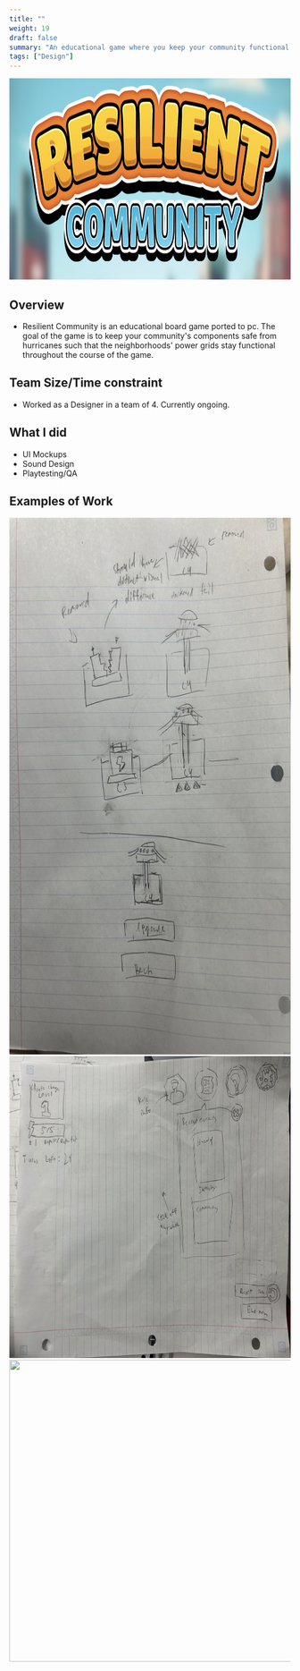 ```yaml
---
title: ""
weight: 19
draft: false
summary: "An educational game where you keep your community functional in the face of natural disasters"
tags: ["Design"]
---
```

<p><img src="featured.png" width="640" height = "360"></p>

## Overview
- Resilient Community is an educational board game ported to pc. The goal of the game is to keep your community's components safe from hurricanes such that the neighborhoods' power grids stay functional throughout the course of the game.

## Team Size/Time constraint
- Worked as a Designer in a team of 4. Currently ongoing.

## What I did
- UI Mockups
- Sound Design
- Playtesting/QA

## Examples of Work

<picture>
  <img src="components mockup.jpg" width="540" height="960">
</picture>

<picture>
  <img src="UI mockup.jpg"width="960" height="540">
</picture>

<picture>
  <img src="ingame.jpg"width="960" height="540">
</picture>
